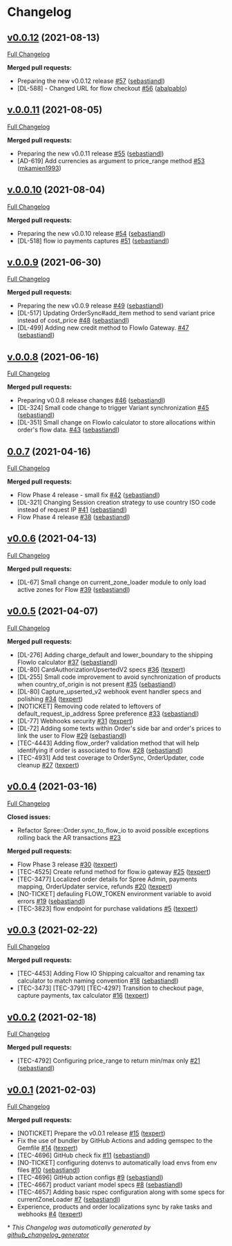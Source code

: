 # Changelog

## [v0.0.12](https://github.com/mejuri-inc/flowcommerce_spree/tree/v0.0.12) (2021-08-13)

[Full Changelog](https://github.com/mejuri-inc/flowcommerce_spree/compare/v.0.0.11...v0.0.12)

**Merged pull requests:**

- Preparing the new v0.0.12 release [\#57](https://github.com/mejuri-inc/flowcommerce_spree/pull/57) ([sebastiandl](https://github.com/sebastiandl))
- \[DL-588\] - Changed URL for flow checkout [\#56](https://github.com/mejuri-inc/flowcommerce_spree/pull/56) ([abalpablo](https://github.com/abalpablo))

## [v.0.0.11](https://github.com/mejuri-inc/flowcommerce_spree/tree/v.0.0.11) (2021-08-05)

[Full Changelog](https://github.com/mejuri-inc/flowcommerce_spree/compare/v.0.0.10...v.0.0.11)

**Merged pull requests:**

- Preparing the new v0.0.11 release  [\#55](https://github.com/mejuri-inc/flowcommerce_spree/pull/55) ([sebastiandl](https://github.com/sebastiandl))
- \[AD-619\] Add currencies as argument to price\_range method [\#53](https://github.com/mejuri-inc/flowcommerce_spree/pull/53) ([mkamien1993](https://github.com/mkamien1993))

## [v.0.0.10](https://github.com/mejuri-inc/flowcommerce_spree/tree/v.0.0.10) (2021-08-04)

[Full Changelog](https://github.com/mejuri-inc/flowcommerce_spree/compare/v.0.0.9...v.0.0.10)

**Merged pull requests:**

- Preparing the new v0.0.10 release  [\#54](https://github.com/mejuri-inc/flowcommerce_spree/pull/54) ([sebastiandl](https://github.com/sebastiandl))
- \[DL-518\] flow io payments captures [\#51](https://github.com/mejuri-inc/flowcommerce_spree/pull/51) ([sebastiandl](https://github.com/sebastiandl))

## [v.0.0.9](https://github.com/mejuri-inc/flowcommerce_spree/tree/v.0.0.9) (2021-06-30)

[Full Changelog](https://github.com/mejuri-inc/flowcommerce_spree/compare/v.0.0.8...v.0.0.9)

**Merged pull requests:**

- Preparing the new v0.0.9 release [\#49](https://github.com/mejuri-inc/flowcommerce_spree/pull/49) ([sebastiandl](https://github.com/sebastiandl))
- \[DL-517\] Updating OrderSync\#add\_item method to send variant price instead of cost\_price [\#48](https://github.com/mejuri-inc/flowcommerce_spree/pull/48) ([sebastiandl](https://github.com/sebastiandl))
- \[DL-499\] Adding new credit method to FlowIo Gateway. [\#47](https://github.com/mejuri-inc/flowcommerce_spree/pull/47) ([sebastiandl](https://github.com/sebastiandl))

## [v.0.0.8](https://github.com/mejuri-inc/flowcommerce_spree/tree/v.0.0.8) (2021-06-16)

[Full Changelog](https://github.com/mejuri-inc/flowcommerce_spree/compare/0.0.7...v.0.0.8)

**Merged pull requests:**

- Preparing v0.0.8 release changes [\#46](https://github.com/mejuri-inc/flowcommerce_spree/pull/46) ([sebastiandl](https://github.com/sebastiandl))
- \[DL-324\] Small code change to trigger Variant synchronization [\#45](https://github.com/mejuri-inc/flowcommerce_spree/pull/45) ([sebastiandl](https://github.com/sebastiandl))
- \[DL-351\] Small change on FlowIo calculator to store allocations within order's flow data. [\#43](https://github.com/mejuri-inc/flowcommerce_spree/pull/43) ([sebastiandl](https://github.com/sebastiandl))

## [0.0.7](https://github.com/mejuri-inc/flowcommerce_spree/tree/0.0.7) (2021-04-16)

[Full Changelog](https://github.com/mejuri-inc/flowcommerce_spree/compare/v0.0.6...0.0.7)

**Merged pull requests:**

- Flow Phase 4 release - small fix [\#42](https://github.com/mejuri-inc/flowcommerce_spree/pull/42) ([sebastiandl](https://github.com/sebastiandl))
- \[DL-321\] Changing Session creation strategy to use country ISO code instead of request IP [\#41](https://github.com/mejuri-inc/flowcommerce_spree/pull/41) ([sebastiandl](https://github.com/sebastiandl))
- Flow Phase 4 release [\#38](https://github.com/mejuri-inc/flowcommerce_spree/pull/38) ([sebastiandl](https://github.com/sebastiandl))

## [v0.0.6](https://github.com/mejuri-inc/flowcommerce_spree/tree/v0.0.6) (2021-04-13)

[Full Changelog](https://github.com/mejuri-inc/flowcommerce_spree/compare/v0.0.5...v0.0.6)

**Merged pull requests:**

- \[DL-67\] Small change on current\_zone\_loader module to only load active zones for Flow [\#39](https://github.com/mejuri-inc/flowcommerce_spree/pull/39) ([sebastiandl](https://github.com/sebastiandl))

## [v0.0.5](https://github.com/mejuri-inc/flowcommerce_spree/tree/v0.0.5) (2021-04-07)

[Full Changelog](https://github.com/mejuri-inc/flowcommerce_spree/compare/v0.0.4...v0.0.5)

**Merged pull requests:**

- \[DL-276\] Adding charge\_default and lower\_boundary to the shipping FlowIo calculator [\#37](https://github.com/mejuri-inc/flowcommerce_spree/pull/37) ([sebastiandl](https://github.com/sebastiandl))
- \[DL-80\] CardAuthorizationUpsertedV2 specs [\#36](https://github.com/mejuri-inc/flowcommerce_spree/pull/36) ([texpert](https://github.com/texpert))
- \[DL-255\] Small code improvement to avoid synchronization of products when country\_of\_origin is not present [\#35](https://github.com/mejuri-inc/flowcommerce_spree/pull/35) ([sebastiandl](https://github.com/sebastiandl))
- \[DL-80\] Capture\_upserted\_v2 webhook event handler specs and polishing [\#34](https://github.com/mejuri-inc/flowcommerce_spree/pull/34) ([texpert](https://github.com/texpert))
- \[NOTICKET\] Removing code related to leftovers of default\_request\_ip\_address Spree preference [\#33](https://github.com/mejuri-inc/flowcommerce_spree/pull/33) ([sebastiandl](https://github.com/sebastiandl))
- \[DL-77\] Webhooks security [\#31](https://github.com/mejuri-inc/flowcommerce_spree/pull/31) ([texpert](https://github.com/texpert))
- \[DL-72\] Adding some texts within Order's side bar and order's prices to link the user to Flow [\#29](https://github.com/mejuri-inc/flowcommerce_spree/pull/29) ([sebastiandl](https://github.com/sebastiandl))
- \[TEC-4443\] Adding flow\_order? validation method that will help identifying if order is associated to flow. [\#28](https://github.com/mejuri-inc/flowcommerce_spree/pull/28) ([sebastiandl](https://github.com/sebastiandl))
- \[TEC-4931\] Add test coverage to OrderSync, OrderUpdater, code cleanup [\#27](https://github.com/mejuri-inc/flowcommerce_spree/pull/27) ([texpert](https://github.com/texpert))

## [v0.0.4](https://github.com/mejuri-inc/flowcommerce_spree/tree/v0.0.4) (2021-03-16)

[Full Changelog](https://github.com/mejuri-inc/flowcommerce_spree/compare/v0.0.3...v0.0.4)

**Closed issues:**

- Refactor Spree::Order.sync\_to\_flow\_io to avoid possible exceptions rolling back the AR transactions [\#23](https://github.com/mejuri-inc/flowcommerce_spree/issues/23)

**Merged pull requests:**

- Flow Phase 3 release [\#30](https://github.com/mejuri-inc/flowcommerce_spree/pull/30) ([texpert](https://github.com/texpert))
- \[TEC-4525\] Create refund method for flow.io gateway [\#25](https://github.com/mejuri-inc/flowcommerce_spree/pull/25) ([texpert](https://github.com/texpert))
- \[TEC-3477\] Localized order details for Spree Admin, payments mapping,  OrderUpdater service, refunds [\#20](https://github.com/mejuri-inc/flowcommerce_spree/pull/20) ([texpert](https://github.com/texpert))
- \[NO-TICKET\] defauling FLOW\_TOKEN environment variable to avoid errors [\#19](https://github.com/mejuri-inc/flowcommerce_spree/pull/19) ([sebastiandl](https://github.com/sebastiandl))
- \[TEC-3823\] flow endpoint for purchase validations [\#5](https://github.com/mejuri-inc/flowcommerce_spree/pull/5) ([texpert](https://github.com/texpert))

## [v0.0.3](https://github.com/mejuri-inc/flowcommerce_spree/tree/v0.0.3) (2021-02-22)

[Full Changelog](https://github.com/mejuri-inc/flowcommerce_spree/compare/v0.0.2...v0.0.3)

**Merged pull requests:**

- \[TEC-4453\] Adding Flow IO Shipping calcualtor and renaming tax calculator to match naming convention [\#18](https://github.com/mejuri-inc/flowcommerce_spree/pull/18) ([sebastiandl](https://github.com/sebastiandl))
- \[TEC-3473\] \[TEC-3791\] \[TEC-4297\] Transition to checkout page, capture payments, tax calculator [\#16](https://github.com/mejuri-inc/flowcommerce_spree/pull/16) ([texpert](https://github.com/texpert))

## [v0.0.2](https://github.com/mejuri-inc/flowcommerce_spree/tree/v0.0.2) (2021-02-18)

[Full Changelog](https://github.com/mejuri-inc/flowcommerce_spree/compare/v0.0.1...v0.0.2)

**Merged pull requests:**

- \[TEC-4792\] Configuring price\_range to return min/max only [\#21](https://github.com/mejuri-inc/flowcommerce_spree/pull/21) ([sebastiandl](https://github.com/sebastiandl))

## [v0.0.1](https://github.com/mejuri-inc/flowcommerce_spree/tree/v0.0.1) (2021-02-03)

[Full Changelog](https://github.com/mejuri-inc/flowcommerce_spree/compare/b9071fa9cdf3afd5de85ff97de7141cdf5250419...v0.0.1)

**Merged pull requests:**

- \[NOTICKET\] Prepare the v0.0.1 release [\#15](https://github.com/mejuri-inc/flowcommerce_spree/pull/15) ([texpert](https://github.com/texpert))
- Fix the use of bundler by GitHub Actions and adding gemspec to the Gemfile [\#14](https://github.com/mejuri-inc/flowcommerce_spree/pull/14) ([texpert](https://github.com/texpert))
- \[TEC-4696\] GitHub check fix [\#11](https://github.com/mejuri-inc/flowcommerce_spree/pull/11) ([sebastiandl](https://github.com/sebastiandl))
- \[NO-TICKET\] configuring dotenvs to automatically load envs from env files [\#10](https://github.com/mejuri-inc/flowcommerce_spree/pull/10) ([sebastiandl](https://github.com/sebastiandl))
- \[TEC-4696\] GitHub action configs [\#9](https://github.com/mejuri-inc/flowcommerce_spree/pull/9) ([sebastiandl](https://github.com/sebastiandl))
- \[TEC-4667\] product variant model specs [\#8](https://github.com/mejuri-inc/flowcommerce_spree/pull/8) ([sebastiandl](https://github.com/sebastiandl))
- \[TEC-4657\] Adding basic rspec configuration along with some specs for currentZoneLoader [\#7](https://github.com/mejuri-inc/flowcommerce_spree/pull/7) ([sebastiandl](https://github.com/sebastiandl))
- Experience, products and order localizations sync by rake tasks and webhooks [\#4](https://github.com/mejuri-inc/flowcommerce_spree/pull/4) ([texpert](https://github.com/texpert))



\* *This Changelog was automatically generated by [github_changelog_generator](https://github.com/github-changelog-generator/github-changelog-generator)*
